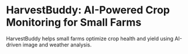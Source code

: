 # HarvestBuddy: AI-Powered Crop Monitoring for Small Farms
HarvestBuddy helps small farms optimize crop health and yield using AI-driven image and weather analysis.
